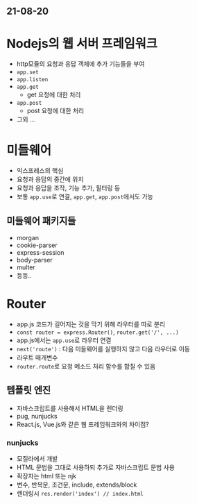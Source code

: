 
## 21-08-20

# Nodejs의 웹 서버 프레임워크
- http모듈의 요청과 응답 객체에 추가 기능들을 부여
- `app.set`
- `app.listen`
- `app.get`
  - get 요청에 대한 처리
- `app.post`
  - post 요청에 대한 처리
- 그외 ...


# 미들웨어
- 익스프레스의 핵심
- 요청과 응답의 중간에 위치
- 요청과 응답을 조작, 기능 추가, 필터링 등
- 보통 `app.use`로 연결, `app.get`, `app.post`에서도 가능

## 미들웨어 패키지들
- morgan
- cookie-parser
- express-session
- body-parser
- multer
- 등등..

# Router
- app.js 코드가 길어지는 것을 막기 위해 라우터를 따로 분리
- `const router = express.Router()`, `router.get('/', ...)`
- app.js에서는 `app.use`로 라우터 연결
- `next('route')` : 다음 미들웨어를 실행하지 않고 다음 라우터로 이동
- 라우트 매개변수
- `router.route`로 요청 메소드 처리 함수를 합칠 수 있음

## 템플릿 엔진
- 자바스크립트를 사용해서 HTML을 렌더링
- pug, nunjucks
- React.js, Vue.js와 같은 웹 프레임워크와의 차이점?

### nunjucks
- 모질라에서 개발
- HTML 문법을 그대로 사용하되 추가로 자바스크립트 문법 사용
- 확장자는 html 또는 njk
- 변수, 반복문, 조건문, include, extends/block 
- 렌더링시 `res.render('index') // index.html`